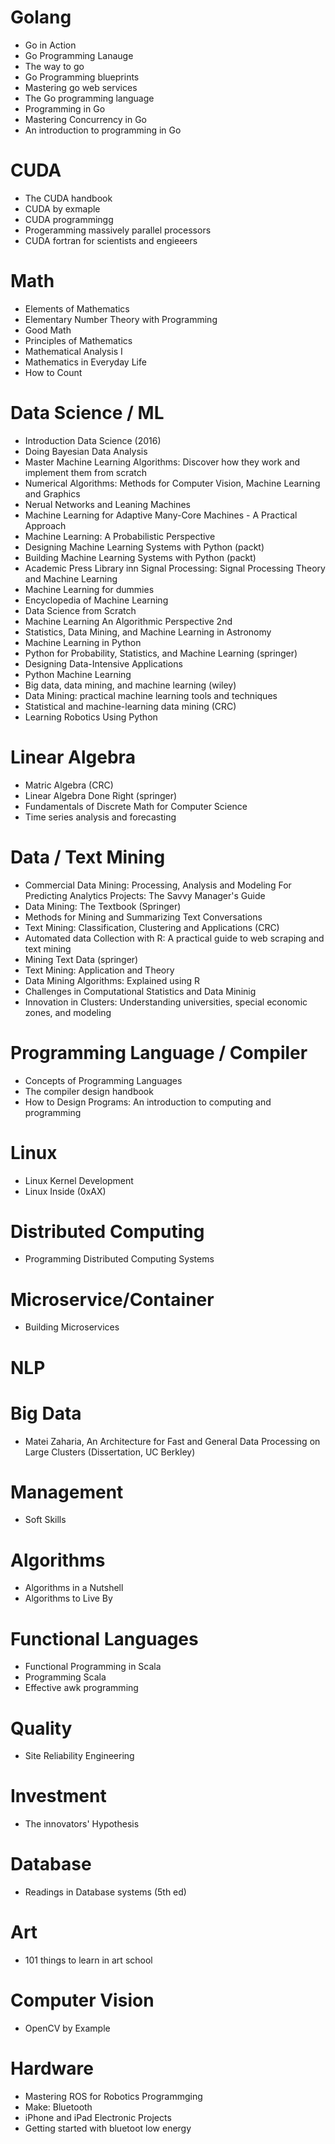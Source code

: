 # Golang

- Go in Action
- Go Programming Lanauge
- The way to go
- Go Programming blueprints
- Mastering go web services
- The Go programming language
- Programming in Go
- Mastering Concurrency in Go
- An introduction to programming in Go

# CUDA

- The CUDA handbook
- CUDA by exmaple
- CUDA programmingg
- Progeramming massively parallel processors
- CUDA fortran for scientists and engieeers

# Math

- Elements of Mathematics
- Elementary Number Theory with Programming
- Good Math
- Principles of Mathematics
- Mathematical Analysis I
- Mathematics in Everyday Life
- How to Count

# Data Science / ML

- Introduction Data Science (2016)
- Doing Bayesian Data Analysis
- Master Machine Learning Algorithms: Discover how they work and implement them from scratch
- Numerical Algorithms: Methods for Computer Vision, Machine Learning and Graphics
- Nerual Networks and Leaning Machines
- Machine Learning for Adaptive Many-Core Machines - A Practical Approach
- Machine Learning: A Probabilistic Perspective
- Designing Machine Learning Systems with Python (packt)
- Building Machine Learning Systems with Python (packt)
- Academic Press Library inn Signal Processing: Signal Processing Theory and Machine Learning
- Machine Learning for dummies
- Encyclopedia of Machine Learning
- Data Science from Scratch
- Machine Learning An Algorithmic Perspective 2nd
- Statistics, Data Mining, and Machine Learning in Astronomy
- Machine Learning in Python
- Python for Probability, Statistics, and Machine Learning (springer)
- Designing Data-Intensive Applications
- Python Machine Learning
- Big data, data mining, and machine learning (wiley)
- Data Mining: practical machine learning tools and techniques
- Statistical and machine-learning data mining (CRC)
- Learning Robotics Using Python

# Linear Algebra

- Matric Algebra (CRC)
- Linear Algebra Done Right (springer)
- Fundamentals of Discrete Math for Computer Science
- Time series analysis and forecasting

# Data / Text Mining

- Commercial Data Mining: Processing, Analysis and Modeling For Predicting Analytics Projects: The Savvy Manager's Guide
- Data Mining: The Textbook (Springer)
- Methods for Mining and Summarizing Text Conversations
- Text Mining: Classification, Clustering and Applications (CRC)
- Automated data Collection with R: A practical guide to web scraping and text mining
- Mining Text Data (springer)
- Text Mining: Application and Theory
- Data Mining Algorithms: Explained using R
- Challenges in Computational Statistics and Data Mininig
- Innovation in Clusters: Understanding universities, special economic zones, and modeling

# Programming Language / Compiler

- Concepts of Programming Languages
- The compiler design handbook
- How to Design Programs: An introduction to computing and programming

# Linux 

- Linux Kernel Development
- Linux Inside (0xAX)

# Distributed Computing

- Programming Distributed Computing Systems

# Microservice/Container

- Building Microservices

# NLP

# Big Data

- Matei Zaharia, An Architecture for Fast and General Data Processing on Large Clusters (Dissertation, UC Berkley)

# Management

- Soft Skills

# Algorithms

- Algorithms in a Nutshell
- Algorithms to Live By

# Functional Languages

- Functional Programming in Scala
- Programming Scala
- Effective awk programming

# Quality

- Site Reliability Engineering

# Investment

- The innovators' Hypothesis

# Database

- Readings in Database systems (5th ed)

# Art

- 101 things to learn in art school

# Computer Vision

- OpenCV by Example

# Hardware

- Mastering ROS for Robotics Programmging
- Make: Bluetooth
- iPhone and iPad Electronic Projects
- Getting started with bluetoot low energy

